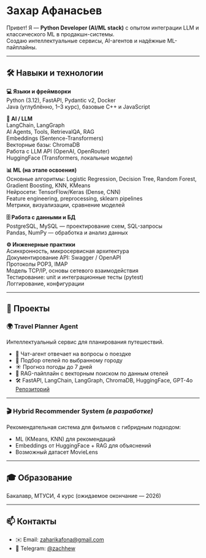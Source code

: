 # Захар Афанасьев

Привет! Я — **Python Developer (AI/ML stack)** с опытом интеграции LLM и классического ML в продакшн-системы.  
Создаю интеллектуальные сервисы, AI-агентов и надёжные ML-пайплайны.  

---

## 🛠 Навыки и технологии

**💻 Языки и фреймворки**  
Python (3.12), FastAPI, Pydantic v2, Docker  
Java (углублённо, 1–3 курс), базовые C++ и JavaScript  

**🤖 AI / LLM**  
LangChain, LangGraph  
AI Agents, Tools, RetrievalQA, RAG  
Embeddings (Sentence-Transformers)  
Векторные базы: ChromaDB  
Работа с LLM API (OpenAI, OpenRouter)  
HuggingFace (Transformers, локальные модели)  

**📊 ML (на этапе освоения)**  
Основные алгоритмы: Logistic Regression, Decision Tree, Random Forest, Gradient Boosting, KNN, KMeans  
Нейросети: TensorFlow/Keras (Dense, CNN)  
Feature engineering, preprocessing, sklearn pipelines  
Метрики, визуализации, сравнение моделей  

**🗄 Работа с данными и БД**  
PostgreSQL, MySQL — проектирование схем, SQL-запросы  
Pandas, NumPy — обработка и анализ данных  

**⚙️ Инженерные практики**  
Асинхронность, микросервисная архитектура  
Документирование API: Swagger / OpenAPI  
Протоколы POP3, IMAP  
Модель TCP/IP, основы сетевого взаимодействия  
Тестирование: unit и интеграционные тесты (pytest)  
Логгирование, конфигурации  

---

## 💼 Проекты

### 🌍 Travel Planner Agent
Интеллектуальный сервис для планирования путешествий.  
- 💬 Чат-агент отвечает на вопросы о поездке  
- 🏨 Подбор отелей по выбранному городу  
- ☀️ Прогноз погоды до 7 дней  
- 🔎 RAG-пайплайн с векторным поиском по данным отелей  
- 🛠 FastAPI, LangChain, LangGraph, ChromaDB, HuggingFace, GPT-4o  
[Репозиторий](https://github.com/zachhew/travel-planner-agent)

---

### 🎬 Hybrid Recommender System *(в разработке)*  
Рекомендательная система для фильмов с гибридным подходом:  
- ML (KMeans, KNN) для рекомендаций  
- Embeddings от HuggingFace + RAG для объяснений  
- Возможный датасет MovieLens  

---

## 🎓 Образование
Бакалавр, МТУСИ, 4 курс (ожидаемое окончание — 2026)  

---

## 📫 Контакты
- ✉️ Email: zaharikafona@gmail.com 
- 💬 Telegram: [@zachhew](https://t.me/zachhew)
